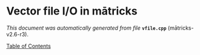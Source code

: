 
# Vector file I/O in mātricks
_This document was automatically generated from file_ **`vfile.cpp`** (mātricks-v2.6-r3).


[Table of Contents](README.md)
